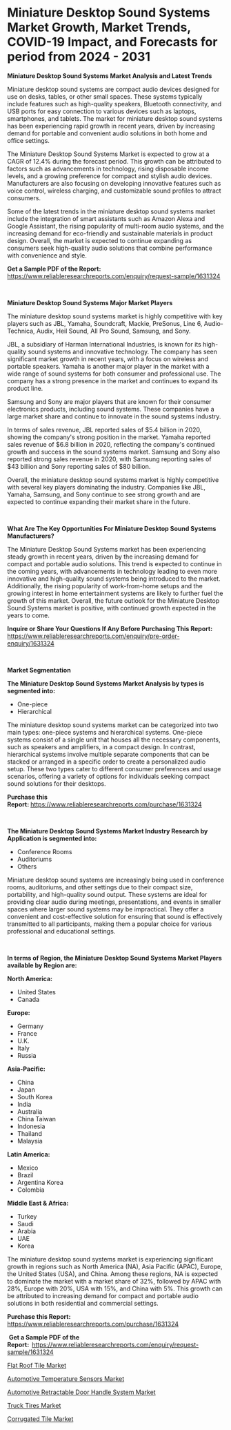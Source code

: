 <p><h1>Miniature Desktop Sound Systems Market Growth, Market Trends, COVID-19 Impact, and Forecasts for period from 2024 - 2031</h1></p><p><strong>Miniature Desktop Sound Systems Market Analysis and Latest Trends</strong></p>
<p><p>Miniature desktop sound systems are compact audio devices designed for use on desks, tables, or other small spaces. These systems typically include features such as high-quality speakers, Bluetooth connectivity, and USB ports for easy connection to various devices such as laptops, smartphones, and tablets. The market for miniature desktop sound systems has been experiencing rapid growth in recent years, driven by increasing demand for portable and convenient audio solutions in both home and office settings.</p><p>The Miniature Desktop Sound Systems Market is expected to grow at a CAGR of 12.4% during the forecast period. This growth can be attributed to factors such as advancements in technology, rising disposable income levels, and a growing preference for compact and stylish audio devices. Manufacturers are also focusing on developing innovative features such as voice control, wireless charging, and customizable sound profiles to attract consumers.</p><p>Some of the latest trends in the miniature desktop sound systems market include the integration of smart assistants such as Amazon Alexa and Google Assistant, the rising popularity of multi-room audio systems, and the increasing demand for eco-friendly and sustainable materials in product design. Overall, the market is expected to continue expanding as consumers seek high-quality audio solutions that combine performance with convenience and style.</p></p>
<p><strong>Get a Sample PDF of the Report:&nbsp;</strong> <a href="https://www.reliableresearchreports.com/enquiry/request-sample/1631324">https://www.reliableresearchreports.com/enquiry/request-sample/1631324</a></p>
<p>&nbsp;</p>
<p><strong>Miniature Desktop Sound Systems Major Market Players</strong></p>
<p><p>The miniature desktop sound systems market is highly competitive with key players such as JBL, Yamaha, Soundcraft, Mackie, PreSonus, Line 6, Audio-Technica, Audix, Heil Sound, All Pro Sound, Samsung, and Sony. </p><p>JBL, a subsidiary of Harman International Industries, is known for its high-quality sound systems and innovative technology. The company has seen significant market growth in recent years, with a focus on wireless and portable speakers. Yamaha is another major player in the market with a wide range of sound systems for both consumer and professional use. The company has a strong presence in the market and continues to expand its product line.</p><p>Samsung and Sony are major players that are known for their consumer electronics products, including sound systems. These companies have a large market share and continue to innovate in the sound systems industry. </p><p>In terms of sales revenue, JBL reported sales of $5.4 billion in 2020, showing the company's strong position in the market. Yamaha reported sales revenue of $6.8 billion in 2020, reflecting the company's continued growth and success in the sound systems market. Samsung and Sony also reported strong sales revenue in 2020, with Samsung reporting sales of $43 billion and Sony reporting sales of $80 billion.</p><p>Overall, the miniature desktop sound systems market is highly competitive with several key players dominating the industry. Companies like JBL, Yamaha, Samsung, and Sony continue to see strong growth and are expected to continue expanding their market share in the future.</p></p>
<p>&nbsp;</p>
<p><strong>What Are The Key Opportunities For Miniature Desktop Sound Systems Manufacturers?</strong></p>
<p><p>The Miniature Desktop Sound Systems market has been experiencing steady growth in recent years, driven by the increasing demand for compact and portable audio solutions. This trend is expected to continue in the coming years, with advancements in technology leading to even more innovative and high-quality sound systems being introduced to the market. Additionally, the rising popularity of work-from-home setups and the growing interest in home entertainment systems are likely to further fuel the growth of this market. Overall, the future outlook for the Miniature Desktop Sound Systems market is positive, with continued growth expected in the years to come.</p></p>
<p><strong>Inquire or Share Your Questions If Any Before Purchasing This Report:</strong> <a href="https://www.reliableresearchreports.com/enquiry/pre-order-enquiry/1631324">https://www.reliableresearchreports.com/enquiry/pre-order-enquiry/1631324</a></p>
<p>&nbsp;</p>
<p><strong>Market Segmentation</strong></p>
<p><strong>The Miniature Desktop Sound Systems Market Analysis by types is segmented into:</strong></p>
<p><ul><li>One-piece</li><li>Hierarchical</li></ul></p>
<p><p>The miniature desktop sound systems market can be categorized into two main types: one-piece systems and hierarchical systems. One-piece systems consist of a single unit that houses all the necessary components, such as speakers and amplifiers, in a compact design. In contrast, hierarchical systems involve multiple separate components that can be stacked or arranged in a specific order to create a personalized audio setup. These two types cater to different consumer preferences and usage scenarios, offering a variety of options for individuals seeking compact sound solutions for their desktops.</p></p>
<p><strong>Purchase this Report:&nbsp;</strong><a href="https://www.reliableresearchreports.com/purchase/1631324">https://www.reliableresearchreports.com/purchase/1631324</a></p>
<p>&nbsp;</p>
<p><strong>The Miniature Desktop Sound Systems Market Industry Research by Application is segmented into:</strong></p>
<p><ul><li>Conference Rooms</li><li>Auditoriums</li><li>Others</li></ul></p>
<p><p>Miniature desktop sound systems are increasingly being used in conference rooms, auditoriums, and other settings due to their compact size, portability, and high-quality sound output. These systems are ideal for providing clear audio during meetings, presentations, and events in smaller spaces where larger sound systems may be impractical. They offer a convenient and cost-effective solution for ensuring that sound is effectively transmitted to all participants, making them a popular choice for various professional and educational settings.</p></p>
<p>&nbsp;</p>
<p><strong>In terms of Region, the Miniature Desktop Sound Systems Market Players available by Region are:</strong></p>
<p>
    <p> <strong> North America: </strong>
        <ul>
            <li>United States</li>
            <li>Canada</li>
        </ul>
        </p> 
    <p> <strong> Europe: </strong>
        <ul>
            <li>Germany</li>
            <li>France</li>
            <li>U.K.</li>
            <li>Italy</li>
            <li>Russia</li>
        </ul>
        </p> 
    <p> <strong> Asia-Pacific: </strong>
        <ul>
            <li>China</li>
            <li>Japan</li>
            <li>South Korea</li>
            <li>India</li>
            <li>Australia</li>
            <li>China Taiwan</li>
            <li>Indonesia</li>
            <li>Thailand</li>
            <li>Malaysia</li>
        </ul>
        </p> 
    <p> <strong> Latin America: </strong>
        <ul>
            <li>Mexico</li>
            <li>Brazil</li>
            <li>Argentina Korea</li>
            <li>Colombia</li>
        </ul>
        </p> 
    <p> <strong> Middle East & Africa: </strong>
        <ul>
            <li>Turkey</li>
            <li>Saudi</li>
            <li>Arabia</li>
            <li>UAE</li>
            <li>Korea</li>
        </ul>
    </p>
    </p>
<p><p>The miniature desktop sound systems market is experiencing significant growth in regions such as North America (NA), Asia Pacific (APAC), Europe, the United States (USA), and China. Among these regions, NA is expected to dominate the market with a market share of 32%, followed by APAC with 28%, Europe with 20%, USA with 15%, and China with 5%. This growth can be attributed to increasing demand for compact and portable audio solutions in both residential and commercial settings.</p></p>
<p><strong>Purchase this Report: </strong><a href="https://www.reliableresearchreports.com/purchase/1631324">https://www.reliableresearchreports.com/purchase/1631324</a></p>
<p>&nbsp;<strong>Get a Sample PDF of the Report:&nbsp;&nbsp;</strong><a href="https://www.reliableresearchreports.com/enquiry/request-sample/1631324">https://www.reliableresearchreports.com/enquiry/request-sample/1631324</a></p>
<p><strong></strong></p>
<p><p><a href="https://view.publitas.com/reportprime-1/flat-roof-tile-market-size-furnishes-valuable-information-encompassing-market-share-market-trends-and-projections-spanning-from-2024-to-2031/">Flat Roof Tile Market</a></p><p><a href="https://zircon-bluebell-299.notion.site/Automotive-Temperature-Sensors-Market-Size-Growth-Outlook-from-2024-to-2031-projecting-at-Market-s-41dcaf5c4d65499e99f2737a5ae68a02">Automotive Temperature Sensors Market</a></p><p><a href="https://scarlet-rocket-c63.notion.site/Automotive-Retractable-Door-Handle-System-Market-Size-Reflecting-a-Forecast-Till-2031-Market-By-Typ-817b204fabfa42f89a7b2b5b0c76de87">Automotive Retractable Door Handle System Market</a></p><p><a href="https://fearless-okapi-6c8.notion.site/Truck-Tires-Market-Analysis-Examines-its-Scope-on-Growth-Opportunities-and-Forecasted-Trends-Spanni-a5e2aec21eca4627ba835303b72344f8">Truck Tires Market</a></p><p><a href="https://view.publitas.com/reportprime-1/corrugated-tile-market-size-2024-2031-global-industrial-analysis-key-geographical-regions-market-share-top-key-players-product-types-and-forecast-research-report/">Corrugated Tile Market</a></p></p>